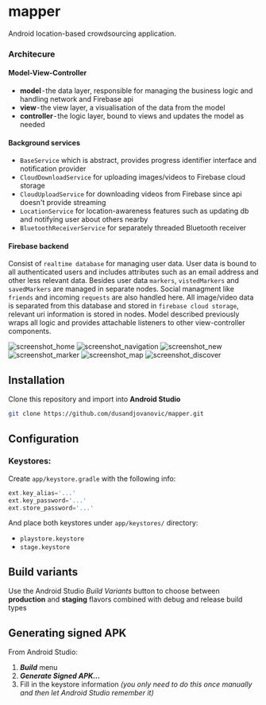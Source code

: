 # mapper
Android location-based crowdsourcing application.

### Architecure
#### Model-View-Controller
* **model** - the data layer, responsible for managing the business logic and handling network and Firebase api
* **view** - the view layer, a visualisation of the data from the model
* **controller** - the logic layer, bound to views and updates the model as needed

#### Background services
* `BaseService` which is abstract, provides progress identifier interface and notification provider
* `CloudDownloadService` for uploading images/videos to Firebase cloud storage
* `CloudUploadService` for downloading videos from Firebase since api doesn't provide streaming
* `LocationService` for location-awareness features such as updating db and notifying user about others nearby
* `BluetoothReceiverService` for separately threaded Bluetooth receiver

#### Firebase backend
Consist of `realtime database` for managing user data. User data is bound to all authenticated users and includes attributes such as an email address and other less relevant data. Besides user data `markers`, `vistedMarkers` and `savedMarkers` are managed in separate nodes. Social managment like `friends` and incoming `requests` are also handled here. All image/video data is separated from this database and stored in `firebase cloud storage`, relevant uri information is stored in nodes. Model described previously wraps all logic and provides attachable listeners to other view-controller components.

![screenshot_home](meta/Screenshot_2018-09-08-15-53-57.png "screenshot") ![screenshot_navigation](meta/Screenshot_2018-09-08-15-59-30.png  "screenshot") ![screenshot_new](meta/Screenshot_2018-09-08-15-56-57.png "screenshot") ![screenshot_marker](meta/Screenshot_2018-09-08-15-57-24.png "screenshot") ![screenshot_map](meta/Screenshot_2018-09-08-15-58-57.png "screenshot") ![screenshot_discover](meta/Screenshot_2018-09-08-16-00-30.png "screenshot")

## Installation
Clone this repository and import into **Android Studio**
```bash
git clone https://github.com/dusandjovanovic/mapper.git
```

## Configuration
### Keystores:
Create `app/keystore.gradle` with the following info:
```gradle
ext.key_alias='...'
ext.key_password='...'
ext.store_password='...'
```
And place both keystores under `app/keystores/` directory:
- `playstore.keystore`
- `stage.keystore`


## Build variants
Use the Android Studio *Build Variants* button to choose between **production** and **staging** flavors combined with debug and release build types


## Generating signed APK
From Android Studio:
1. ***Build*** menu
2. ***Generate Signed APK...***
3. Fill in the keystore information *(you only need to do this once manually and then let Android Studio remember it)*

